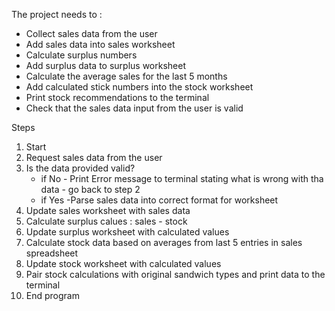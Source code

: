 The project needs to : 
* Collect sales data from the user
* Add sales data into sales worksheet
* Calculate surplus numbers
* Add surplus data to surplus worksheet
* Calculate the average sales for the last 5 months
* Add calculated stick numbers into the stock worksheet
* Print stock recommendations to the terminal
* Check that the sales data input from the user is valid

Steps

1. Start 
2. Request sales data from the user
3. Is the data provided valid?
    - if No -  Print Error message to terminal stating what is wrong with tha data - go back to step 2
    - if Yes -Parse sales data into correct format for worksheet
4. Update sales worksheet with sales data
5. Calculate surplus calues : sales - stock
6. Update surplus worksheet with calculated values
7. Calculate stock data based on averages from last 5 entries in sales spreadsheet
8. Update stock worksheet with calculated values
9. Pair stock calculations with original sandwich types and print data to the terminal
10. End program
